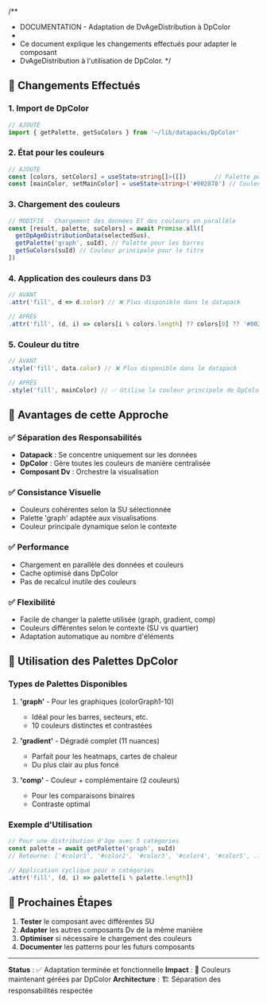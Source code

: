 /**
 * DOCUMENTATION - Adaptation de DvAgeDistribution à DpColor
 * 
 * Ce document explique les changements effectués pour adapter le composant
 * DvAgeDistribution à l'utilisation de DpColor.
 */

## 🎨 Changements Effectués

### 1. Import de DpColor
```typescript
// AJOUTÉ
import { getPalette, getSuColors } from '~/lib/datapacks/DpColor'
```

### 2. État pour les couleurs
```typescript
// AJOUTÉ
const [colors, setColors] = useState<string[]>([])        // Palette pour les barres
const [mainColor, setMainColor] = useState<string>('#002878') // Couleur principale
```

### 3. Chargement des couleurs
```typescript
// MODIFIÉ - Chargement des données ET des couleurs en parallèle
const [result, palette, suColors] = await Promise.all([
  getDpAgeDistributionData(selectedSus),
  getPalette('graph', suId), // Palette pour les barres
  getSuColors(suId) // Couleur principale pour le titre
])
```

### 4. Application des couleurs dans D3
```typescript
// AVANT
.attr('fill', d => d.color) // ❌ Plus disponible dans le datapack

// APRÈS  
.attr('fill', (d, i) => colors[i % colors.length] ?? colors[0] ?? '#002878') // ✅ Utilise DpColor
```

### 5. Couleur du titre
```typescript
// AVANT
.style('fill', data.color) // ❌ Plus disponible dans le datapack

// APRÈS
.style('fill', mainColor) // ✅ Utilise la couleur principale de DpColor
```

## 🎯 Avantages de cette Approche

### ✅ Séparation des Responsabilités
- **Datapack** : Se concentre uniquement sur les données
- **DpColor** : Gère toutes les couleurs de manière centralisée
- **Composant Dv** : Orchestre la visualisation

### ✅ Consistance Visuelle
- Couleurs cohérentes selon la SU sélectionnée
- Palette 'graph' adaptée aux visualisations
- Couleur principale dynamique selon le contexte

### ✅ Performance
- Chargement en parallèle des données et couleurs
- Cache optimisé dans DpColor
- Pas de recalcul inutile des couleurs

### ✅ Flexibilité
- Facile de changer la palette utilisée (graph, gradient, comp)
- Couleurs différentes selon le contexte (SU vs quartier)
- Adaptation automatique au nombre d'éléments

## 🔧 Utilisation des Palettes DpColor

### Types de Palettes Disponibles

1. **'graph'** - Pour les graphiques (colorGraph1-10)
   - Idéal pour les barres, secteurs, etc.
   - 10 couleurs distinctes et contrastées

2. **'gradient'** - Dégradé complet (11 nuances)
   - Parfait pour les heatmaps, cartes de chaleur
   - Du plus clair au plus foncé

3. **'comp'** - Couleur + complémentaire (2 couleurs)
   - Pour les comparaisons binaires
   - Contraste optimal

### Exemple d'Utilisation
```typescript
// Pour une distribution d'âge avec 5 catégories
const palette = await getPalette('graph', suId)
// Retourne: ['#color1', '#color2', '#color3', '#color4', '#color5', ...]

// Application cyclique pour n catégories
.attr('fill', (d, i) => palette[i % palette.length])
```

## 🚀 Prochaines Étapes

1. **Tester** le composant avec différentes SU
2. **Adapter** les autres composants Dv de la même manière
3. **Optimiser** si nécessaire le chargement des couleurs
4. **Documenter** les patterns pour les futurs composants

---

**Status** : ✅ Adaptation terminée et fonctionnelle
**Impact** : 🎨 Couleurs maintenant gérées par DpColor
**Architecture** : 🏗️ Séparation des responsabilités respectée